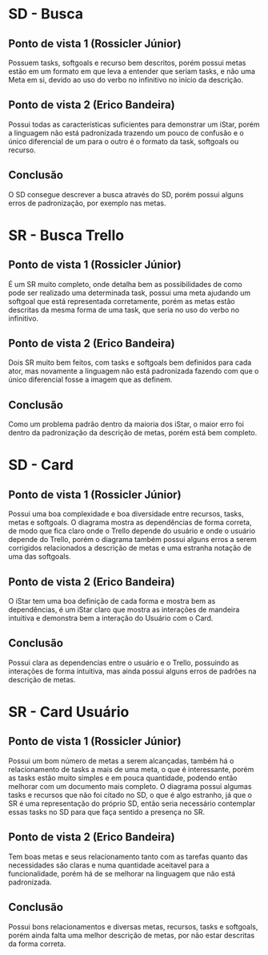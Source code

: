 # SD - Busca
## Ponto de vista 1 (Rossicler Júnior)

Possuem tasks, softgoals e recurso bem descritos, porém possui metas estão em um formato em que leva a entender que seriam tasks, e não uma Meta em si, devido ao uso do verbo no infinitivo no início da descrição. 

## Ponto de vista 2 (Erico Bandeira)

Possui todas as características suficientes para demonstrar um iStar, porém a linguagem não está padronizada trazendo um pouco de confusão e o único diferencial de um para o outro é o formato da task, softgoals ou recurso.

## Conclusão

O SD consegue descrever a busca através do SD, porém possui alguns erros de padronização, por exemplo nas metas.


# SR - Busca Trello
## Ponto de vista 1 (Rossicler Júnior)

É um SR muito completo, onde detalha bem as possibilidades de como pode ser realizado uma determinada task, possui uma meta ajudando um softgoal que está representada corretamente, porém as metas estão descritas da mesma forma de uma task, que seria no uso do verbo no infinitivo. 

## Ponto de vista 2 (Erico Bandeira)

Dois SR muito bem feitos, com tasks e softgoals bem definidos para cada ator, mas novamente a linguagem não está padronizada fazendo com que o único diferencial fosse a imagem que as definem.

## Conclusão

Como um problema padrão dentro da maioria dos iStar, o maior erro foi dentro da padronização da descrição de metas, porém está bem completo.


# SD - Card
## Ponto de vista 1 (Rossicler Júnior)

Possui uma boa complexidade e boa diversidade entre recursos, tasks, metas e softgoals. O diagrama mostra as dependências de forma correta, de modo que fica claro onde o Trello depende do usuário e onde o usuário depende do Trello, porém o diagrama também possui alguns erros a serem corrigidos relacionados a descrição de metas e uma estranha notação de uma das softgoals.

## Ponto de vista 2 (Erico Bandeira)

O iStar tem uma boa definição de cada forma e mostra bem as dependências, é um iStar claro que mostra as interações de mandeira intuitiva e demonstra bem a interação do Usuário com o Card.

## Conclusão

Possui clara as dependencias entre o usuário e o Trello, possuindo as interações de forma intuitiva, mas ainda possui alguns erros de padrões na descrição de metas.


# SR - Card Usuário
## Ponto de vista 1 (Rossicler Júnior)

Possui um bom número de metas a serem alcançadas, também há o relacionamento de tasks a mais de uma meta, o que é interessante, porém as tasks estão muito simples e em pouca quantidade, podendo então melhorar com um documento mais completo. O diagrama possui algumas tasks e recursos que não foi citado no SD, o que é algo estranho, já que o SR é uma representação do próprio SD, então seria necessário contemplar essas tasks no SD para que faça sentido a presença no SR.

## Ponto de vista 2 (Erico Bandeira)

Tem boas metas e seus relacionamento tanto com as tarefas quanto das necessidades são claras e numa quantidade aceitavel para a funcionalidade, porém há de se melhorar na linguagem que não está padronizada.

## Conclusão

Possui bons relacionamentos e diversas metas, recursos, tasks e softgoals, porém ainda falta uma melhor descrição de metas, por não estar descritas da forma correta.